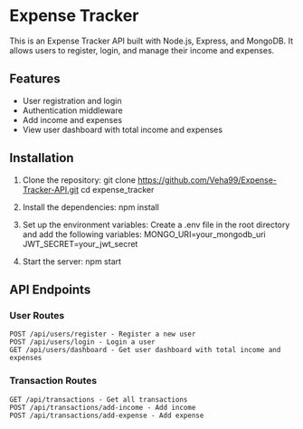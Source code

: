 # Expense Tracker

This is an Expense Tracker API built with Node.js, Express, and MongoDB. It allows users to register, login, and manage their income and expenses.

## Features

- User registration and login
- Authentication middleware
- Add income and expenses
- View user dashboard with total income and expenses

## Installation

1. Clone the repository:
git clone https://github.com/Veha99/Expense-Tracker-API.git
cd expense_tracker

2. Install the dependencies:
npm install

3. Set up the environment variables:
Create a .env file in the root directory and add the following variables:
MONGO_URI=your_mongodb_uri
JWT_SECRET=your_jwt_secret

4. Start the server:
npm start

## API Endpoints
### User Routes
    POST /api/users/register - Register a new user
    POST /api/users/login - Login a user
    GET /api/users/dashboard - Get user dashboard with total income and expenses

### Transaction Routes
    GET /api/transactions - Get all transactions
    POST /api/transactions/add-income - Add income
    POST /api/transactions/add-expense - Add expense